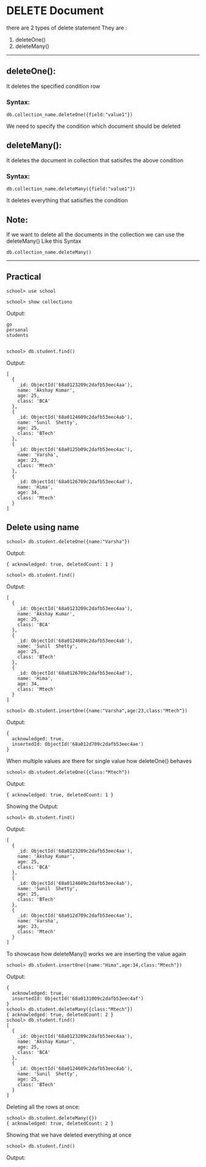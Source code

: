 # DELETE Document
there are 2 types of delete statement They are :
1) deleteOne()
2) deleteMany()
----
## deleteOne():
It deletes the specified condition row 

### Syntax: 
```
db.collection_name.deleteOne({field:"value1"})
```

We need to specify the condition which document should be deleted 

## deleteMany():
It deletes the document in collection that satisifes the above condition

### Syntax:
```
db.collection_name.deleteMany({field:"value1"})
```
It deletes everything that satisifies the condition

## Note:
If we want to delete all the documents in the collection we can use the deleteMany() Like this
Syntax
```
db.collection_name.deleteMany()
```
----
## Practical
```
school> use school

school> show collections
```
Output:
````
go
personal
students
````

```

school> db.student.find()
```
Output:
````
[
  {
    _id: ObjectId('68a0123209c2dafb53eec4aa'),
    name: 'Akshay Kumar',
    age: 25,
    class: 'BCA'
  },
  {
    _id: ObjectId('68a0124609c2dafb53eec4ab'),
    name: 'Sunil  Shetty',
    age: 25,
    class: 'BTech'
  },
  {
    _id: ObjectId('68a0125b09c2dafb53eec4ac'),
    name: 'Varsha',
    age: 23,
    class: 'Mtech'
  },
  {
    _id: ObjectId('68a0126709c2dafb53eec4ad'),
    name: 'Hima',
    age: 34,
    class: 'Mtech'
  }
]
````

Delete using name 
-----
```
school> db.student.deleteOne({name:"Varsha"})
```
Output:
````
{ acknowledged: true, deletedCount: 1 }
````
```
school> db.student.find()
```
Output:
````
[
  {
    _id: ObjectId('68a0123209c2dafb53eec4aa'),
    name: 'Akshay Kumar',
    age: 25,
    class: 'BCA'
  },
  {
    _id: ObjectId('68a0124609c2dafb53eec4ab'),
    name: 'Sunil  Shetty',
    age: 25,
    class: 'BTech'
  },
  {
    _id: ObjectId('68a0126709c2dafb53eec4ad'),
    name: 'Hima',
    age: 34,
    class: 'Mtech'
  }
]
````

```
school> db.student.insertOne({name:"Varsha",age:23,class:"Mtech"})
```
Output:
````
{
  acknowledged: true,
  insertedId: ObjectId('68a012d709c2dafb53eec4ae')
}
````
When multiple values are there for single value how deleteOne() behaves
```
school> db.student.deleteOne({class:"Mtech"})
```
Output:
````
{ acknowledged: true, deletedCount: 1 }
````
Showing the Output:

```
school> db.student.find()
```
Output:

````
[
  {
    _id: ObjectId('68a0123209c2dafb53eec4aa'),
    name: 'Akshay Kumar',
    age: 25,
    class: 'BCA'
  },
  {
    _id: ObjectId('68a0124609c2dafb53eec4ab'),
    name: 'Sunil  Shetty',
    age: 25,
    class: 'BTech'
  },
  {
    _id: ObjectId('68a012d709c2dafb53eec4ae'),
    name: 'Varsha',
    age: 23,
    class: 'Mtech'
  }
]
````
To showcase how deleteMany() works we are inserting the value again

```
school> db.student.insertOne({name:"Hima",age:34,class:"Mtech"})
```
Output:
````
{
  acknowledged: true,
  insertedId: ObjectId('68a0131009c2dafb53eec4af')
}
school> db.student.deleteMany({class:"Mtech"})
{ acknowledged: true, deletedCount: 2 }
school> db.student.find()
[
  {
    _id: ObjectId('68a0123209c2dafb53eec4aa'),
    name: 'Akshay Kumar',
    age: 25,
    class: 'BCA'
  },
  {
    _id: ObjectId('68a0124609c2dafb53eec4ab'),
    name: 'Sunil  Shetty',
    age: 25,
    class: 'BTech'
  }
]
````
Deleting all the rows at once:
```
school> db.student.deleteMany({})
{ acknowledged: true, deletedCount: 2 }
```
Showing that we have deleted everything at once 
```
school> db.student.find()
```
Output:
````
````

